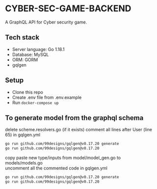 # CYBER-SEC-GAME-BACKEND
A GraphQL API for Cyber security game.

## Tech stack
- Server language: Go 1.18.1
- Database: MySQL
- ORM: GORM
- gqlgen

## Setup
- Clone this repo
- Create .env file from .env.example
- Run ```docker-compose up```

## To generate model from the graphql schema
delete scheme.resolvers.go (if it exists)
comment all lines after User (line 65) in gqlgen.yml 
```bash
go run github.com/99designs/gqlgen@v0.17.20 generate
go run github.com/99designs/gqlgen@v0.17.20
```
copy paste new type/inputs from model/model_gen.go to models/models.go<br />
uncomment all the commented code in gqlgen.yml
```bash
go run github.com/99designs/gqlgen@v0.17.20 generate
go run github.com/99designs/gqlgen@v0.17.20
```
